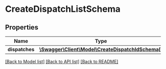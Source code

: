 # CreateDispatchListSchema

## Properties
Name | Type | Description | Notes
------------ | ------------- | ------------- | -------------
**dispatches** | [**\Swagger\Client\Model\CreateDispatchIdSchema[]**](CreateDispatchIdSchema.md) |  | [optional] 

[[Back to Model list]](../README.md#documentation-for-models) [[Back to API list]](../README.md#documentation-for-api-endpoints) [[Back to README]](../README.md)


